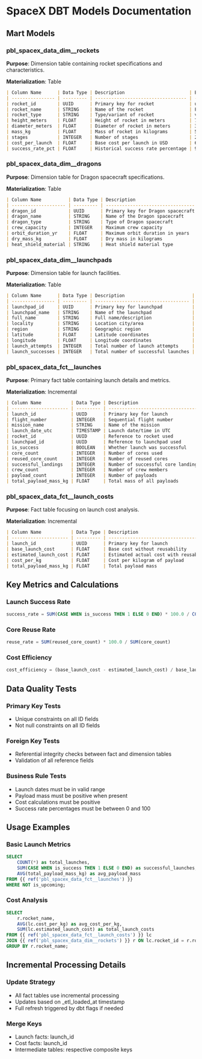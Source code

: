 # SpaceX DBT Models Documentation

## Mart Models

### pbl_spacex_data_dim\_\_rockets

**Purpose**: Dimension table containing rocket specifications and characteristics.

**Materialization**: Table

```markdown
| Column Name      | Data Type | Description                        | Example    |
| ---------------- | --------- | ---------------------------------- | ---------- |
| rocket_id        | UUID      | Primary key for rocket             | uuid-1234  |
| rocket_name      | STRING    | Name of the rocket                 | Falcon 9   |
| rocket_type      | STRING    | Type/variant of rocket             | v1.2       |
| height_meters    | FLOAT     | Height of rocket in meters         | 70.0       |
| diameter_meters  | FLOAT     | Diameter of rocket in meters       | 3.7        |
| mass_kg          | FLOAT     | Mass of rocket in kilograms        | 549054.0   |
| stages           | INTEGER   | Number of stages                   | 2          |
| cost_per_launch  | FLOAT     | Base cost per launch in USD        | 62000000.0 |
| success_rate_pct | FLOAT     | Historical success rate percentage | 98.0       |
```

### pbl_spacex_data_dim\_\_dragons

**Purpose**: Dimension table for Dragon spacecraft specifications.

**Materialization**: Table

```markdown
| Column Name          | Data Type | Description                       | Example   |
| -------------------- | --------- | --------------------------------- | --------- |
| dragon_id            | UUID      | Primary key for Dragon spacecraft | uuid-1234 |
| dragon_name          | STRING    | Name of the Dragon spacecraft     | Dragon 2  |
| dragon_type          | STRING    | Type of Dragon spacecraft         | Crew      |
| crew_capacity        | INTEGER   | Maximum crew capacity             | 7         |
| orbit_duration_yr    | FLOAT     | Maximum orbit duration in years   | 2.0       |
| dry_mass_kg          | FLOAT     | Dry mass in kilograms             | 6350.0    |
| heat_shield_material | STRING    | Heat shield material type         | PICA-X    |
```

### pbl_spacex_data_dim\_\_launchpads

**Purpose**: Dimension table for launch facilities.

**Materialization**: Table

```markdown
| Column Name      | Data Type | Description                         | Example         |
| ---------------- | --------- | ----------------------------------- | --------------- |
| launchpad_id     | UUID      | Primary key for launchpad           | uuid-1234       |
| launchpad_name   | STRING    | Name of the launchpad               | SLC-40          |
| full_name        | STRING    | Full name/description               | Space Launch... |
| locality         | STRING    | Location city/area                  | Cape Canaveral  |
| region           | STRING    | Geographic region                   | Florida         |
| latitude         | FLOAT     | Latitude coordinates                | 28.5618         |
| longitude        | FLOAT     | Longitude coordinates               | -80.577         |
| launch_attempts  | INTEGER   | Total number of launch attempts     | 100             |
| launch_successes | INTEGER   | Total number of successful launches | 98              |
```

### pbl_spacex_data_fct\_\_launches

**Purpose**: Primary fact table containing launch details and metrics.

**Materialization**: Incremental

```markdown
| Column Name           | Data Type | Description                        | Example       |
| --------------------- | --------- | ---------------------------------- | ------------- |
| launch_id             | UUID      | Primary key for launch             | uuid-1234     |
| flight_number         | INTEGER   | Sequential flight number           | 100           |
| mission_name          | STRING    | Name of the mission                | Starlink-15   |
| launch_date_utc       | TIMESTAMP | Launch date/time in UTC            | 2020-10-24... |
| rocket_id             | UUID      | Reference to rocket used           | uuid-5678     |
| launchpad_id          | UUID      | Reference to launchpad used        | uuid-9012     |
| is_success            | BOOLEAN   | Whether launch was successful      | true          |
| core_count            | INTEGER   | Number of cores used               | 3             |
| reused_core_count     | INTEGER   | Number of reused cores             | 2             |
| successful_landings   | INTEGER   | Number of successful core landings | 3             |
| crew_count            | INTEGER   | Number of crew members             | 4             |
| payload_count         | INTEGER   | Number of payloads                 | 60            |
| total_payload_mass_kg | FLOAT     | Total mass of all payloads         | 15400.0       |
```

### pbl_spacex_data_fct\_\_launch_costs

**Purpose**: Fact table focusing on launch cost analysis.

**Materialization**: Incremental

```markdown
| Column Name           | Data Type | Description                            | Example    |
| --------------------- | --------- | -------------------------------------- | ---------- |
| launch_id             | UUID      | Primary key for launch                 | uuid-1234  |
| base_launch_cost      | FLOAT     | Base cost without reusability          | 62000000.0 |
| estimated_launch_cost | FLOAT     | Estimated actual cost with reusability | 43400000.0 |
| cost_per_kg           | FLOAT     | Cost per kilogram of payload           | 2818.18    |
| total_payload_mass_kg | FLOAT     | Total payload mass                     | 15400.0    |
```

## Key Metrics and Calculations

### Launch Success Rate

```sql
success_rate = SUM(CASE WHEN is_success THEN 1 ELSE 0 END) * 100.0 / COUNT(*)
```

### Core Reuse Rate

```sql
reuse_rate = SUM(reused_core_count) * 100.0 / SUM(core_count)
```

### Cost Efficiency

```sql
cost_efficiency = (base_launch_cost - estimated_launch_cost) / base_launch_cost * 100.0
```

## Data Quality Tests

### Primary Key Tests

- Unique constraints on all ID fields
- Not null constraints on all ID fields

### Foreign Key Tests

- Referential integrity checks between fact and dimension tables
- Validation of all reference fields

### Business Rule Tests

- Launch dates must be in valid range
- Payload mass must be positive when present
- Cost calculations must be positive
- Success rate percentages must be between 0 and 100

## Usage Examples

### Basic Launch Metrics

```sql
SELECT
    COUNT(*) as total_launches,
    SUM(CASE WHEN is_success THEN 1 ELSE 0 END) as successful_launches,
    AVG(total_payload_mass_kg) as avg_payload_mass
FROM {{ ref('pbl_spacex_data_fct__launches') }}
WHERE NOT is_upcoming;
```

### Cost Analysis

```sql
SELECT
    r.rocket_name,
    AVG(lc.cost_per_kg) as avg_cost_per_kg,
    SUM(lc.estimated_launch_cost) as total_launch_costs
FROM {{ ref('pbl_spacex_data_fct__launch_costs') }} lc
JOIN {{ ref('pbl_spacex_data_dim__rockets') }} r ON lc.rocket_id = r.rocket_id
GROUP BY r.rocket_name;
```

## Incremental Processing Details

### Update Strategy

- All fact tables use incremental processing
- Updates based on \_etl_loaded_at timestamp
- Full refresh triggered by dbt flags if needed

### Merge Keys

- Launch facts: launch_id
- Cost facts: launch_id
- Intermediate tables: respective composite keys
